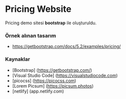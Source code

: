 # Pricing Website

Pricing demo sitesi **bootstrap** ile oluşturuldu.

### Örnek alınan tasarım

- https://getbootstrap.com/docs/5.2/examples/pricing/


### Kaynaklar

- [Bootstrap] (https://getbootstrap.com/)
- [Visual Studio Code] (https://visualstudiocode.com)
- [picocss] (https://picocss.com)
- [Lorem Picsum] (https://picsum.photos)
- [netlify] (app.netlify.com)